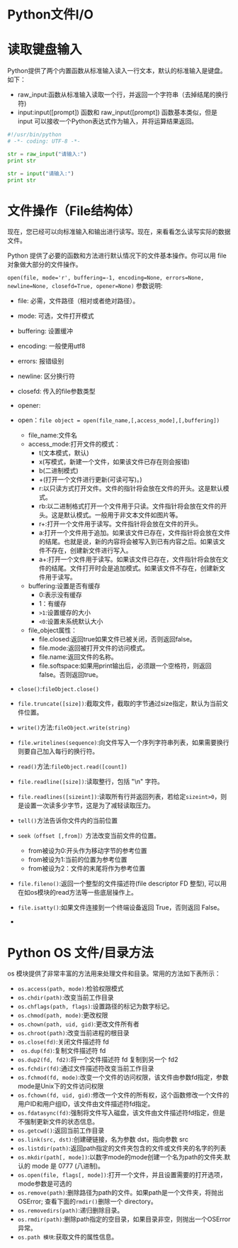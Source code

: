 # Python文件I/O
# 读取键盘输入
Python提供了两个内置函数从标准输入读入一行文本，默认的标准输入是键盘。如下：

* raw_input:函数从标准输入读取一个行，并返回一个字符串（去掉结尾的换行符)
* input:input([prompt]) 函数和 raw_input([prompt]) 函数基本类似，但是 input 可以接收一个Python表达式作为输入，并将运算结果返回。

```python
#!/usr/bin/python
# -*- coding: UTF-8 -*- 

str = raw_input("请输入:")
print str

str = input("请输入:")
print str
```

# 文件操作（File结构体）
现在，您已经可以向标准输入和输出进行读写。现在，来看看怎么读写实际的数据文件。

Python 提供了必要的函数和方法进行默认情况下的文件基本操作。你可以用 file 对象做大部分的文件操作。

`open(file, mode='r', buffering=-1, encoding=None, errors=None, newline=None, closefd=True, opener=None)`
参数说明:

* file: 必需，文件路径（相对或者绝对路径）。
* mode: 可选，文件打开模式
* buffering: 设置缓冲
* encoding: 一般使用utf8
* errors: 报错级别
* newline: 区分换行符
* closefd: 传入的file参数类型
* opener:

* open：`file object = open(file_name,[,access_mode],[,buffering])`
	* file_name:文件名
	* access_mode:打开文件的模式：
		* t(文本模式，默认)
		* x(写模式，新建一个文件，如果该文件已存在则会报错)
		* b(二进制模式)
		* +(打开一个文件进行更新(可读可写)。)
		* r:以只读方式打开文件。文件的指针将会放在文件的开头。这是默认模式。
		* rb:以二进制格式打开一个文件用于只读。文件指针将会放在文件的开头。这是默认模式。一般用于非文本文件如图片等。
		* r+:打开一个文件用于读写。文件指针将会放在文件的开头。
		* a:打开一个文件用于追加。如果该文件已存在，文件指针将会放在文件的结尾。也就是说，新的内容将会被写入到已有内容之后。如果该文件不存在，创建新文件进行写入。
		* a+:打开一个文件用于读写。如果该文件已存在，文件指针将会放在文件的结尾。文件打开时会是追加模式。如果该文件不存在，创建新文件用于读写。
	* buffering:设置是否有缓存
		* 0:表示没有缓存
		* 1：有缓存
		* `>1`:设置缓存的大小
		* `<0`:设置未系统默认大小
	* file_object属性：
		* file.closed:返回true如果文件已被关闭，否则返回false。
		* file.mode:返回被打开文件的访问模式。
		* file.name:返回文件的名称。
		* file.softspace:如果用print输出后，必须跟一个空格符，则返回false。否则返回true。
* `close()`:`fileObject.close()`
* `file.truncate([size])`:截取文件，截取的字节通过size指定，默认为当前文件位置。
* `write()`方法:`fileObject.write(string)`
* `file.writelines(sequence)`:向文件写入一个序列字符串列表，如果需要换行则要自己加入每行的换行符。
* `read()`方法:`fileObject.read([count])`
* `file.readline([size])`:读取整行，包括 "\n" 字符。
* `file.readlines([sizeint])`:读取所有行并返回列表，若给定`sizeint>0`，则是设置一次读多少字节，这是为了减轻读取压力。
* `tell()`方法告诉你文件内的当前位置
* `seek（offset [,from]）`方法改变当前文件的位置。
	* from被设为0:开头作为移动字节的参考位置
	* from被设为1:当前的位置为参考位置
	* from被设为2：文件的末尾将作为参考位置
* `file.fileno()`:返回一个整型的文件描述符(file descriptor FD 整型), 可以用在如os模块的read方法等一些底层操作上。
* `file.isatty()`:如果文件连接到一个终端设备返回 True，否则返回 False。
* 

# Python OS 文件/目录方法
os 模块提供了非常丰富的方法用来处理文件和目录。常用的方法如下表所示：

* `os.access(path, mode)`:检验权限模式
* `os.chdir(path)`:改变当前工作目录
* `os.chflags(path, flags)`:设置路径的标记为数字标记。
* `os.chmod(path, mode)`:更改权限
* `os.chown(path, uid, gid)`:更改文件所有者
* `os.chroot(path)`:改变当前进程的根目录
* `os.close(fd)`:关闭文件描述符 fd
* `	os.dup(fd)`:复制文件描述符 fd
* `os.dup2(fd, fd2)`:将一个文件描述符 fd 复制到另一个 fd2
* `os.fchdir(fd)`:通过文件描述符改变当前工作目录
* `os.fchmod(fd, mode)`:改变一个文件的访问权限，该文件由参数fd指定，参数mode是Unix下的文件访问权限
* `os.fchown(fd, uid, gid)`:修改一个文件的所有权，这个函数修改一个文件的用户ID和用户组ID，该文件由文件描述符fd指定。
* `os.fdatasync(fd)`:强制将文件写入磁盘，该文件由文件描述符fd指定，但是不强制更新文件的状态信息。
* `os.getcwd()`:返回当前工作目录
* `os.link(src, dst)`:创建硬链接，名为参数 dst，指向参数 src
* `os.listdir(path)`:返回path指定的文件夹包含的文件或文件夹的名字的列表
* `os.mkdir(path[, mode])`:以数字mode的mode创建一个名为path的文件夹.默认的 mode 是 0777 (八进制)。
* `os.open(file, flags[, mode])`:打开一个文件，并且设置需要的打开选项，mode参数是可选的
* `os.remove(path)`:删除路径为path的文件。如果path是一个文件夹，将抛出OSError; 查看下面的`rmdir()`删除一个 directory。
* `os.removedirs(path)`:递归删除目录。
* `os.rmdir(path)`:删除path指定的空目录，如果目录非空，则抛出一个OSError异常。
* `os.path 模块`:获取文件的属性信息。




